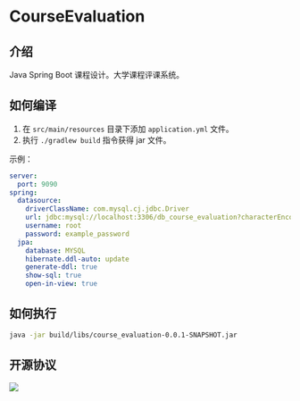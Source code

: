 # CourseEvaluation

## 介绍

Java Spring Boot 课程设计。大学课程评课系统。

## 如何编译

1. 在 `src/main/resources` 目录下添加 `application.yml` 文件。
2. 执行 `./gradlew build` 指令获得 jar 文件。

示例：

```yml
server:
  port: 9090
spring:
  datasource:
    driverClassName: com.mysql.cj.jdbc.Driver
    url: jdbc:mysql://localhost:3306/db_course_evaluation?characterEncoding=utf-8
    username: root
    password: example_password
  jpa:
    database: MYSQL
    hibernate.ddl-auto: update
    generate-ddl: true
    show-sql: true
    open-in-view: true
```

## 如何执行

```bash
java -jar build/libs/course_evaluation-0.0.1-SNAPSHOT.jar
```

## 开源协议

<a href="https://www.gnu.org/licenses/agpl-3.0.en.html">
<img src="https://www.gnu.org/graphics/agplv3-155x51.png">
</a>
